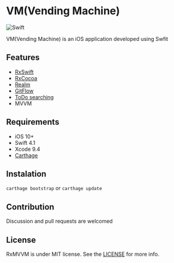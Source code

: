 VM(Vending Machine)
======

![Swift](https://img.shields.io/badge/Swift-4.1-green.svg)

VM(Vending Machine) is an iOS application developed using Swfit

Features
--------

* [RxSwift](https://github.com/ReactiveX/RxSwift)
* [RxCocoa](https://github.com/ReactiveCocoa/ReactiveCocoa)
* [Realm](https://realm.io)
* [GitFlow](https://datasift.github.io/gitflow/IntroducingGitFlow.html)
* [ToDo searching](https://stackoverflow.com/questions/5891193/xcode-using-fixme-todo/6238289#6238289)
* MVVM

Requirements
------------

* iOS 10+
* Swift 4.1
* Xcode 9.4
* [Carthage](https://github.com/Carthage/Carthage)

Instalation
------------

`carthage bootstrap` or `carthage update` 

Contribution
------------

Discussion and pull requests are welcomed


License
-------

RxMVVM is under MIT license. See the [LICENSE](LICENSE) for more info.
